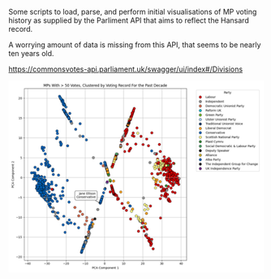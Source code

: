 Some scripts to load, parse, and perform initial visualisations of MP voting history as supplied by the Parliment API that aims to reflect the Hansard record.

A worrying amount of data is missing from this API, that seems to be nearly ten years old.

https://commonsvotes-api.parliament.uk/swagger/ui/index#/Divisions

![./README/Figure_1.png](./README/Figure_1.png)